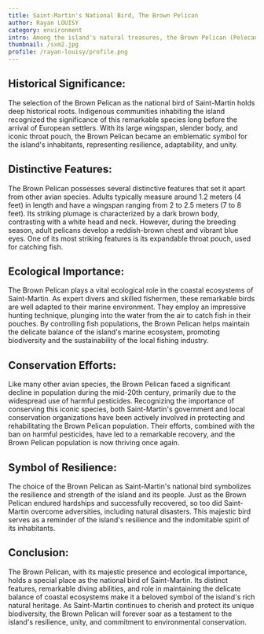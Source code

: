 ```yaml
---
title: Saint-Martin's National Bird, The Brown Pelican
author: Rayan LOUISY
category: environment
intro: Among the island's natural treasures, the Brown Pelican (Pelecanus occidentalis) stands tall as the proud national bird of Saint-Martin. Revered for its graceful flight, unique appearance, and ecological significance, the Brown Pelican serves as an emblem of the island's rich natural heritage. Let us embark on a journey to discover the captivating allure of Saint-Martin's beloved national bird.
thumbnail: /sxm2.jpg
profile: /rayan-louisy/profile.png
---
```


## Historical Significance:

The selection of the Brown Pelican as the national bird of Saint-Martin holds deep historical roots. Indigenous communities inhabiting the island recognized the significance of this remarkable species long before the arrival of European settlers. With its large wingspan, slender body, and iconic throat pouch, the Brown Pelican became an emblematic symbol for the island's inhabitants, representing resilience, adaptability, and unity.

## Distinctive Features:

The Brown Pelican possesses several distinctive features that set it apart from other avian species. Adults typically measure around 1.2 meters (4 feet) in length and have a wingspan ranging from 2 to 2.5 meters (7 to 8 feet). Its striking plumage is characterized by a dark brown body, contrasting with a white head and neck. However, during the breeding season, adult pelicans develop a reddish-brown chest and vibrant blue eyes. One of its most striking features is its expandable throat pouch, used for catching fish.

## Ecological Importance:

The Brown Pelican plays a vital ecological role in the coastal ecosystems of Saint-Martin. As expert divers and skilled fishermen, these remarkable birds are well adapted to their marine environment. They employ an impressive hunting technique, plunging into the water from the air to catch fish in their pouches. By controlling fish populations, the Brown Pelican helps maintain the delicate balance of the island's marine ecosystem, promoting biodiversity and the sustainability of the local fishing industry.

## Conservation Efforts:

Like many other avian species, the Brown Pelican faced a significant decline in population during the mid-20th century, primarily due to the widespread use of harmful pesticides. Recognizing the importance of conserving this iconic species, both Saint-Martin's government and local conservation organizations have been actively involved in protecting and rehabilitating the Brown Pelican population. Their efforts, combined with the ban on harmful pesticides, have led to a remarkable recovery, and the Brown Pelican population is now thriving once again.

## Symbol of Resilience:

The choice of the Brown Pelican as Saint-Martin's national bird symbolizes the resilience and strength of the island and its people. Just as the Brown Pelican endured hardships and successfully recovered, so too did Saint-Martin overcome adversities, including natural disasters. This majestic bird serves as a reminder of the island's resilience and the indomitable spirit of its inhabitants.

## Conclusion:

The Brown Pelican, with its majestic presence and ecological importance, holds a special place as the national bird of Saint-Martin. Its distinct features, remarkable diving abilities, and role in maintaining the delicate balance of coastal ecosystems make it a beloved symbol of the island's rich natural heritage. As Saint-Martin continues to cherish and protect its unique biodiversity, the Brown Pelican will forever soar as a testament to the island's resilience, unity, and commitment to environmental conservation.
